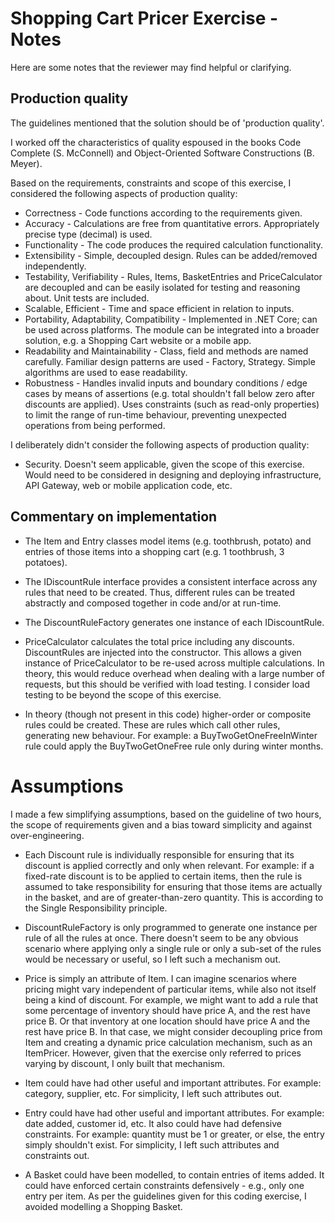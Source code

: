 ﻿# Shopping Cart Pricer Exercise - Notes

Here are some notes that the reviewer may find helpful or clarifying.

## Production quality

The guidelines mentioned that the solution should be of 'production quality'.

I worked off the characteristics of quality espoused in the books Code Complete (S. McConnell) and Object-Oriented Software Constructions (B. Meyer).

Based on the requirements, constraints and scope of this exercise, I considered the following aspects of production quality:

* Correctness - Code functions according to the requirements given.
* Accuracy - Calculations are free from quantitative errors. Appropriately precise type (decimal) is used.
* Functionality - The code produces the required calculation functionality.
* Extensibility - Simple, decoupled design. Rules can be added/removed independently.
* Testability, Verifiability - Rules, Items, BasketEntries and PriceCalculator are decoupled and can be easily isolated for testing and reasoning about. Unit tests are included.
* Scalable, Efficient - Time and space efficient in relation to inputs.
* Portability, Adaptability, Compatibility - Implemented in .NET Core; can be used across platforms. The module can be integrated into a broader solution, e.g. a Shopping Cart website or a mobile app.
* Readability and Maintainability - Class, field and methods are named carefully. Familiar design patterns are used - Factory, Strategy. Simple algorithms are used to ease readability.
* Robustness - Handles invalid inputs and boundary conditions / edge cases by means of assertions (e.g. total shouldn't fall below zero after discounts are applied). Uses constraints (such as read-only properties) to limit the range of run-time behaviour, preventing unexpected operations from being performed.

I deliberately didn't consider the following aspects of production quality:

* Security. Doesn't seem applicable, given the scope of this exercise. Would need to be considered in designing and deploying infrastructure, API Gateway, web or mobile application code, etc.


## Commentary on implementation

* The Item and Entry classes model items (e.g. toothbrush, potato) and entries of those items into a shopping cart (e.g. 1 toothbrush, 3 potatoes).

* The IDiscountRule interface provides a consistent interface across any rules that need to be created. Thus, different rules can be treated abstractly and composed together in code and/or at run-time.

* The DiscountRuleFactory generates one instance of each IDiscountRule.

* PriceCalculator calculates the total price including any discounts. DiscountRules are injected into the constructor. This allows a given instance of PriceCalculator to be re-used across multiple calculations. In theory, this would reduce overhead when dealing with a large number of requests, but this should be verified with load testing. I consider load testing to be beyond the scope of this exercise.

* In theory (though not present in this code) higher-order or composite rules could be created. These are rules which call other rules, generating new behaviour. For example: a BuyTwoGetOneFreeInWinter rule could apply the BuyTwoGetOneFree rule only during winter months. 


# Assumptions

I made a few simplifying assumptions, based on the guideline of two hours, the scope of requirements given and a bias toward simplicity and against over-engineering.

* Each Discount rule is individually responsible for ensuring that its discount is applied correctly and only when relevant. For example: if a fixed-rate discount is to be applied to certain items, then the rule is assumed to take responsibility for ensuring that those items are actually in the basket, and are of greater-than-zero quantity. This is according to the Single Responsibility principle.

* DiscountRuleFactory is only programmed to generate one instance per rule of all the rules at once. There doesn't seem to be any obvious scenario where applying only a single rule or only a sub-set of the rules would be necessary or useful, so I left such a mechanism out.

* Price is simply an attribute of Item. I can imagine scenarios where pricing might vary independent of particular items, while also not itself being a kind of discount. For example, we might want to add a rule that some percentage of inventory should have price A, and the rest have price B. Or that inventory at one location should have price A and the rest have price B. In that case, we might consider decoupling price from Item and creating a dynamic price calculation mechanism, such as an ItemPricer. However, given that the exercise only referred to prices varying by discount, I only built that mechanism.

* Item could have had other useful and important attributes. For example: category, supplier, etc. For simplicity, I left such attributes out.

* Entry could have had other useful and important attributes. For example: date added, customer id, etc. It also could have had defensive constraints. For example: quantity must be 1 or greater, or else, the entry simply shouldn't exist. For simplicity, I left such attributes and constraints out. 

* A Basket could have been modelled, to contain entries of items added. It could have enforced certain constraints defensively - e.g., only one entry per item. As per the guidelines given for this coding exercise, I avoided modelling a Shopping Basket.

